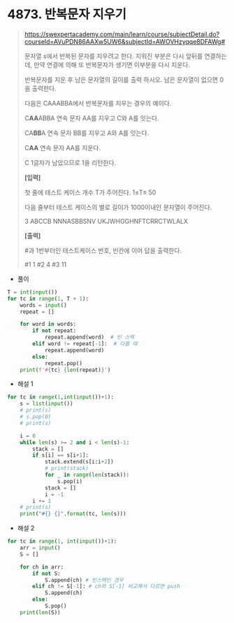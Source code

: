 # 4873. 반복문자 지우기

> https://swexpertacademy.com/main/learn/course/subjectDetail.do?courseId=AVuPDN86AAXw5UW6&subjectId=AWOVHzyqqe8DFAWg#
>
> 문자열 s에서 반복된 문자를 지우려고 한다. 지워진 부분은 다시 앞뒤를 연결하는데, 만약 연결에 의해 또 반복문자가 생기면 이부분을 다시 지운다.
>
> 반복문자를 지운 후 남은 문자열의 길이를 출력 하시오. 남은 문자열이 없으면 0을 출력한다.
>  
>
> 다음은 CAAABBA에서 반복문자를 지우는 경우의 예이다.
>  
>
> C**AA**ABBA 연속 문자 AA를 지우고 C와 A를 잇는다.
>
> CA**BB**A 연속 문자 BB를 지우고 A와 A를 잇는다.
>
> C**AA** 연속 문자 AA를 지운다.
>
> C 1글자가 남았으므로 1을 리턴한다.
>
>  
>  
>
> **[입력]**
>  
>
> 첫 줄에 테스트 케이스 개수 T가 주어진다. 1≤T≤ 50
>  
>
> 다음 줄부터 테스트 케이스의 별로 길이가 1000이내인 문자열이 주어진다.
>
> 3
> ABCCB
> NNNASBBSNV
> UKJWHGGHNFTCRRCTWLALX
>
>  
>
> **[출력]**
>  
>
> \#과 1번부터인 테스트케이스 번호, 빈칸에 이어 답을 출력한다.
>
> \#1 1
> \#2 4
> \#3 11

- 풀이

```python
T = int(input())
for tc in range(1, T + 1):
    words = input()
    repeat = []

    for word in words:
        if not repeat:
            repeat.append(word)  # 빈 스택
        elif word != repeat[-1]:  # 다를 때
            repeat.append(word)
        else:
            repeat.pop()
    print(f'#{tc} {len(repeat)}')
```

- 해설 1

```python
for tc in range(1,int(input())+1):
    s = list(input())
    # print(s)
    # s.pop(0)
    # print(s)

    i = 0
    while len(s) >= 2 and i < len(s)-1:
        stack = []
        if s[i] == s[i+1]:
            stack.extend(s[i:i+2])
            # print(stack)
            for _ in range(len(stack)):
                s.pop(i)
            stack = []
            i = -1
        i += 1
    # print(s)
    print("#{} {}".format(tc, len(s)))
```

- 해설 2

```python
for tc in range(1, int(input())+1):
    arr = input()
    S = []

    for ch in arr:
        if not S:
            S.append(ch) # 빈스택인 경우
        elif ch != S[-1]: # ch와 S[-1] 비교해서 다르면 push
            S.append(ch)
        else:
            S.pop()
    print(len(S))
```

